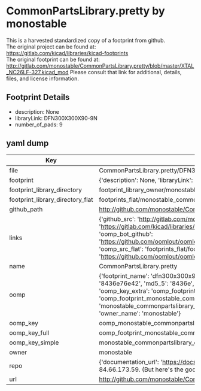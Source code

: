 # CommonPartsLibrary.pretty by monostable  
This is a harvested standardized copy of a footprint from github.  
The original project can be found at:  
https://gitlab.com/kicad/libraries/kicad-footprints  
The original footprint can be found at:
http://gitlab.com/monostable/CommonPartsLibrary.pretty/blob/master/XTAL_NC26LF-327.kicad_mod
Please consult that link for additional, details, files, and license information.  
## Footprint Details
* description: None  
* libraryLink: DFN300X300X90-9N  
* number_of_pads: 9  
## yaml dump  
| Key | Value |  
| --- | --- |  
| file | CommonPartsLibrary.pretty/DFN300X300X90-9N.kicad_mod |  
| footprint | {'description': None, 'libraryLink': 'DFN300X300X90-9N', 'number_of_pads': 9} |  
| footprint_library_directory | footprint_library_owner/monostable_CommonPartsLibrary.pretty |  
| footprint_library_directory_flat | footprints_flat/monostable_commonpartslibrary_dfn300x300x90_9n/working |  
| github_path | http://github.com/monostable/CommonPartsLibrary.pretty/blob/master/DFN300X300X90-9N.kicad_mod |  
| links | {'github_src': 'http://gitlab.com/monostable/CommonPartsLibrary.pretty/blob/master/XTAL_NC26LF-327.kicad_mod', 'github_src_repo': 'https://gitlab.com/kicad/libraries/kicad-footprints', 'oomp_bot': 'footprints/monostable_commonpartslibrary_dfn300x300x90_9n/working', 'oomp_bot_github': 'https://github.com/oomlout/oomlout_oomp_footprint_bot/tree/main/footprints/monostable_commonpartslibrary_dfn300x300x90_9n/working', 'oomp_src_flat': 'footprints_flat/footprints_flat/monostable_commonpartslibrary_dfn300x300x90_9n/working', 'oomp_src_flat_github': 'https://github.com/oomlout/oomlout_oomp_footprint_src/tree/main/footprints_flat/monostable_commonpartslibrary_dfn300x300x90_9n/working'} |  
| name | CommonPartsLibrary.pretty |  
| oomp | {'footprint_name': 'dfn300x300x90_9n', 'library_name': 'commonpartslibrary', 'md5': '8436e76e42a2dc53e27a859d3c86c2b8', 'md5_10': '8436e76e42', 'md5_5': '8436e', 'md5_6': '8436e7', 'oomp_key': 'oomp_monostable_commonpartslibrary_dfn300x300x90_9n', 'oomp_key_extra': 'oomp_footprint_monostable_commonpartslibrary_dfn300x300x90_9n', 'oomp_key_full': 'oomp_footprint_monostable_commonpartslibrary_dfn300x300x90_9n_8436e7', 'oomp_key_simple': 'monostable_commonpartslibrary_dfn300x300x90_9n', 'original_filename': 'CommonPartsLibrary.pretty/DFN300X300X90-9N.kicad_mod', 'owner_name': 'monostable'} |  
| oomp_key | oomp_monostable_commonpartslibrary_dfn300x300x90_9n |  
| oomp_key_full | oomp_footprint_monostable_commonpartslibrary_dfn300x300x90_9n |  
| oomp_key_simple | monostable_commonpartslibrary_dfn300x300x90_9n |  
| owner | monostable |  
| repo | {'documentation_url': 'https://docs.github.com/rest/overview/resources-in-the-rest-api#rate-limiting', 'message': "API rate limit exceeded for 84.66.173.59. (But here's the good news: Authenticated requests get a higher rate limit. Check out the documentation for more details.)"} |  
| url | http://github.com/monostable/CommonPartsLibrary.pretty |  

